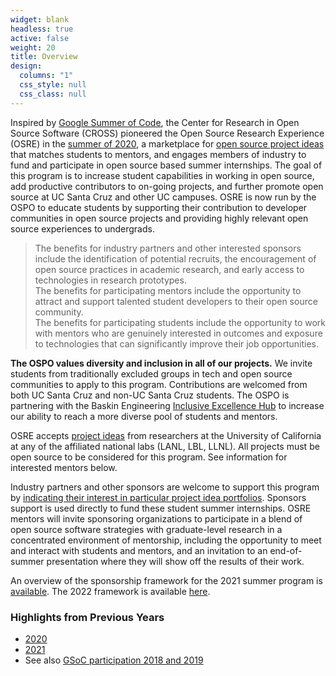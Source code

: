 ```yaml
---
widget: blank
headless: true
active: false
weight: 20
title: Overview
design:
  columns: "1"
  css_style: null
  css_class: null
---
```


Inspired by [Google Summer of Code](https://cross.ucsc.edu/programs/gsoc_cross.html), the Center for Research in Open Source Software (CROSS) pioneered the Open Source Research Experience (OSRE) in the [summer of 2020](https://youtu.be/jXh-y3BQqbw), a marketplace for [open source project ideas](https://uccross.github.io/projects) that matches students to mentors, and engages members of industry to fund and participate in open source based summer internships. The goal of this program is to increase student capabilities in working in open source, add productive contributors to on-going projects, and further promote open source at UC Santa Cruz and other UC campuses. OSRE is now run by the OSPO to educate students by supporting their contribution to developer communities in open source projects and providing highly relevant open source experiences to undergrads.

> The benefits for industry partners and other interested sponsors include the identification of potential recruits, the encouragement of open source practices in academic research, and early access to technologies in research prototypes.  
The benefits for participating mentors include the opportunity to attract and support talented student developers to their open source community.  
The benefits for participating students include the opportunity to work with mentors who are genuinely interested in outcomes and exposure to technologies that can significantly improve their job opportunities.

**The OSPO values diversity and inclusion in all of our projects.** We invite students from traditionally excluded groups in tech and open source communities to apply to this program. Contributions are welcomed from both UC Santa Cruz and non-UC Santa Cruz students. The OSPO is partnering with the Baskin Engineering [Inclusive Excellence Hub](https://ieh.soe.ucsc.edu/inclusive-excellence-hub) to increase our ability to reach a more diverse pool of students and mentors.

OSRE accepts [project ideas](https://uccross.github.io/projects) from researchers at the University of California at any of the affiliated national labs (LANL, LBL, LLNL). All projects must be open source to be considered for this program. See information for interested mentors below. 

Industry partners and other sponsors are welcome to support this program by [indicating their interest in particular project idea portfolios](https://uccross.github.io/projectstolike). Sponsors support is used directly to fund these student summer internships. OSRE mentors will invite sponsoring organizations to participate in a blend of open source software strategies with graduate-level research in a concentrated environment of mentorship, including the opportunity to meet and interact with students and mentors, and an invitation to an end-of-summer presentation where they will show off the results of their work.

An overview of the sponsorship framework for the 2021 summer program is [available](https://cross.ucsc.edu/programs/sponsorinformation.html#video). The 2022 framework is available [here](https://cross.ucsc.edu/2022-osre/osre2022sponsor.html).

### Highlights from Previous Years

- [2020](https://cross.ucsc.edu/programs/osreprogram.html#Students2020)
- [2021](https://cross.ucsc.edu/programs/osreprogram.html#Students2021)  
- See also [GSoC participation 2018 and 2019](https://cross.ucsc.edu/programs/gsoc_cross.html)